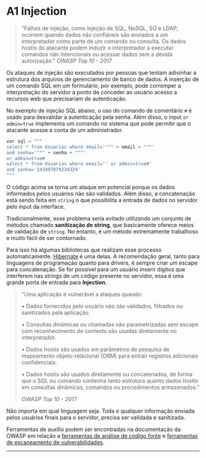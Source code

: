 # A1 Injection

> "Falhas de injeção, como injeção de SQL, NoSQL, SO e LDAP, ocorrem quando dados não confiáveis são enviados a um interpretador como parte de um comando ou consulta. Os dados hostis do atacante podem induzir o interpretador a executar comandos não intencionais ou acessar dados sem a devida autorização." *OWASP Top 10 - 2017*

Os ataques de injeção são executados por pessoas que tentam adivinhar a estrutura dos arquivos de gerenciamento de banco de dados. A inserção de um comando SQL em um formulário, por exemplo, pode corromper a interpretação do servidor a ponto de conceder ao usuário acesso a recursos web que precisariam de autenticação.

No exemplo de injeção SQL abaixo, o uso do comando de comentário `#` é usado para desvalidar a autenticação pela senha. Além disso, o input `or admin=true` implementa um comando no sistema que pode permitir que o atacante acesse a conta de um administrador.

``` python
var sql = """
select * from Usuarios where email='""" + email + """'
and senha='""" + senha + """'
or admin=true#
select * from Usuarios where email='' or admin=true#'
and senha='243897879234324'
"""

```

O código acima se torna um ataque em potencial porque os dados informados pelos usuários não são validados. Além disso, a concatenação está sendo feita em `string` o que possibilita a entrada de dados no servidor pelo input da interface.

Tradicionalmente, esse problema seria evitado utilizando um conjunto de métodos chamado **sanitização de string**, que basicamente oferece meios de validação de `string`. No entanto, é um método extremamente trabalhoso e muito fácil de ser contornado.

Para isso há algumas bibliotecas que realizam esse processo automaticamente. [Hibernate](https://hibernate.org) é uma delas. A recomendação geral, tanto para linguagens de programação quanto para drivers, é sempre criar um escape para concatenação. Se for possível para um usuário inserir dígitos que interferem nas strings de um código presente no servidor, essa é uma grande porta de entrada para **Injection**.

> "Uma aplicação é vulnerável a ataques quando:
> 
> • Dados fornecidos pelo usuário não são validados, filtrados ou sanitizados pela aplicação.
> 
> • Consultas dinâmicas ou chamadas não parametrizadas sem escape com reconhecimento de contexto são usadas diretamente no interpretador.
> 
> • Dados hostis são usados em parâmetros de pesquisa de mapeamento objeto-relacional (ORM) para extrair registros adicionais confidenciais.
> 
> • Dados hostis são usados diretamente ou concatenados, de forma que o SQL ou comando contenha tanto estrutura quanto dados hostis em consultas dinâmicas, comandos ou procedimentos armazenados."
> 
> *OWASP Top 10 - 2017*

Não importa em qual linguagem seja. Toda e qualquer informação enviada pelos usuários finais para o servidor, precisa ser validada e sanitizada.

Ferramentas de auxílio podem ser encontradas na documentação da OWASP em relação a [ferramentas de análise de código fonte](https://owasp.org/www-community/Source_Code_Analysis_Tools) e [ferramentas de escaneamento de vulnerabilidades](https://owasp.org/www-community/Vulnerability_Scanning_Tools).

---
